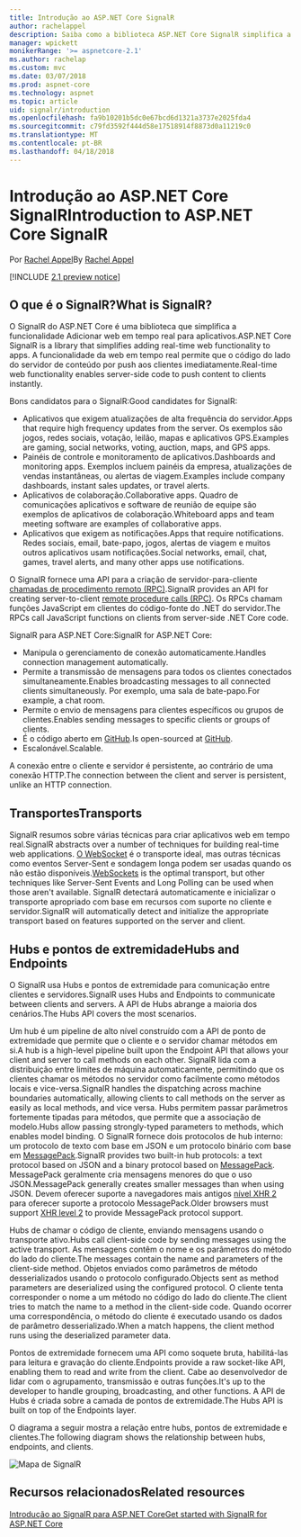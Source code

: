 ```yaml
---
title: Introdução ao ASP.NET Core SignalR
author: rachelappel
description: Saiba como a biblioteca ASP.NET Core SignalR simplifica a adição de funcionalidade da web em tempo real para aplicativos.
manager: wpickett
monikerRange: '>= aspnetcore-2.1'
ms.author: rachelap
ms.custom: mvc
ms.date: 03/07/2018
ms.prod: aspnet-core
ms.technology: aspnet
ms.topic: article
uid: signalr/introduction
ms.openlocfilehash: fa9b10201b5dc0e67bcd6d1321a3737e2025fda4
ms.sourcegitcommit: c79fd3592f444d58e17518914f8873d0a11219c0
ms.translationtype: MT
ms.contentlocale: pt-BR
ms.lasthandoff: 04/18/2018
---
```

# <a name="introduction-to-aspnet-core-signalr"></a><span data-ttu-id="24746-103">Introdução ao ASP.NET Core SignalR</span><span class="sxs-lookup"><span data-stu-id="24746-103">Introduction to ASP.NET Core SignalR</span></span>

<span data-ttu-id="24746-104">Por [Rachel Appel](https://twitter.com/rachelappel)</span><span class="sxs-lookup"><span data-stu-id="24746-104">By [Rachel Appel](https://twitter.com/rachelappel)</span></span>


[!INCLUDE [2.1 preview notice](~/includes/2.1.md)]

## <a name="what-is-signalr"></a><span data-ttu-id="24746-105">O que é o SignalR?</span><span class="sxs-lookup"><span data-stu-id="24746-105">What is SignalR?</span></span>

<span data-ttu-id="24746-106">O SignalR do ASP.NET Core é uma biblioteca que simplifica a funcionalidade Adicionar web em tempo real para aplicativos.</span><span class="sxs-lookup"><span data-stu-id="24746-106">ASP.NET Core SignalR is a library that simplifies adding real-time web functionality to apps.</span></span> <span data-ttu-id="24746-107">A funcionalidade da web em tempo real permite que o código do lado do servidor de conteúdo por push aos clientes imediatamente.</span><span class="sxs-lookup"><span data-stu-id="24746-107">Real-time web functionality enables server-side code to push content to clients instantly.</span></span>

<span data-ttu-id="24746-108">Bons candidatos para o SignalR:</span><span class="sxs-lookup"><span data-stu-id="24746-108">Good candidates for SignalR:</span></span>

* <span data-ttu-id="24746-109">Aplicativos que exigem atualizações de alta frequência do servidor.</span><span class="sxs-lookup"><span data-stu-id="24746-109">Apps that require high frequency updates from the server.</span></span> <span data-ttu-id="24746-110">Os exemplos são jogos, redes sociais, votação, leilão, mapas e aplicativos GPS.</span><span class="sxs-lookup"><span data-stu-id="24746-110">Examples are gaming, social networks, voting, auction, maps, and GPS apps.</span></span>
* <span data-ttu-id="24746-111">Painéis de controle e monitoramento de aplicativos.</span><span class="sxs-lookup"><span data-stu-id="24746-111">Dashboards and monitoring apps.</span></span> <span data-ttu-id="24746-112">Exemplos incluem painéis da empresa, atualizações de vendas instantâneas, ou alertas de viagem.</span><span class="sxs-lookup"><span data-stu-id="24746-112">Examples include company dashboards, instant sales updates, or travel alerts.</span></span>
* <span data-ttu-id="24746-113">Aplicativos de colaboração.</span><span class="sxs-lookup"><span data-stu-id="24746-113">Collaborative apps.</span></span> <span data-ttu-id="24746-114">Quadro de comunicações aplicativos e software de reunião de equipe são exemplos de aplicativos de colaboração.</span><span class="sxs-lookup"><span data-stu-id="24746-114">Whiteboard apps and team meeting software are examples of collaborative apps.</span></span>
* <span data-ttu-id="24746-115">Aplicativos que exigem as notificações.</span><span class="sxs-lookup"><span data-stu-id="24746-115">Apps that require notifications.</span></span> <span data-ttu-id="24746-116">Redes sociais, email, bate-papo, jogos, alertas de viagem e muitos outros aplicativos usam notificações.</span><span class="sxs-lookup"><span data-stu-id="24746-116">Social networks, email, chat, games, travel alerts, and many other apps use notifications.</span></span>

<span data-ttu-id="24746-117">O SignalR fornece uma API para a criação de servidor-para-cliente [chamadas de procedimento remoto (RPC)](https://wikipedia.org/wiki/Remote_procedure_call).</span><span class="sxs-lookup"><span data-stu-id="24746-117">SignalR provides an API for creating server-to-client [remote procedure calls (RPC)](https://wikipedia.org/wiki/Remote_procedure_call).</span></span> <span data-ttu-id="24746-118">Os RPCs chamam funções JavaScript em clientes do código-fonte do .NET do servidor.</span><span class="sxs-lookup"><span data-stu-id="24746-118">The RPCs call JavaScript functions on clients from server-side .NET Core code.</span></span>

<span data-ttu-id="24746-119">SignalR para ASP.NET Core:</span><span class="sxs-lookup"><span data-stu-id="24746-119">SignalR for ASP.NET Core:</span></span>

* <span data-ttu-id="24746-120">Manipula o gerenciamento de conexão automaticamente.</span><span class="sxs-lookup"><span data-stu-id="24746-120">Handles connection management automatically.</span></span>
* <span data-ttu-id="24746-121">Permite a transmissão de mensagens para todos os clientes conectados simultaneamente.</span><span class="sxs-lookup"><span data-stu-id="24746-121">Enables broadcasting messages to all connected clients simultaneously.</span></span> <span data-ttu-id="24746-122">Por exemplo, uma sala de bate-papo.</span><span class="sxs-lookup"><span data-stu-id="24746-122">For example, a chat room.</span></span>
* <span data-ttu-id="24746-123">Permite o envio de mensagens para clientes específicos ou grupos de clientes.</span><span class="sxs-lookup"><span data-stu-id="24746-123">Enables sending messages to specific clients or groups of clients.</span></span>
* <span data-ttu-id="24746-124">É o código aberto em [GitHub](https://github.com/aspnet/signalr).</span><span class="sxs-lookup"><span data-stu-id="24746-124">Is open-sourced at [GitHub](https://github.com/aspnet/signalr).</span></span>
* <span data-ttu-id="24746-125">Escalonável.</span><span class="sxs-lookup"><span data-stu-id="24746-125">Scalable.</span></span>

<span data-ttu-id="24746-126">A conexão entre o cliente e servidor é persistente, ao contrário de uma conexão HTTP.</span><span class="sxs-lookup"><span data-stu-id="24746-126">The connection between the client and server is persistent, unlike an HTTP connection.</span></span>

## <a name="transports"></a><span data-ttu-id="24746-127">Transportes</span><span class="sxs-lookup"><span data-stu-id="24746-127">Transports</span></span>

<span data-ttu-id="24746-128">SignalR resumos sobre várias técnicas para criar aplicativos web em tempo real.</span><span class="sxs-lookup"><span data-stu-id="24746-128">SignalR abstracts over a number of techniques for building real-time web applications.</span></span> <span data-ttu-id="24746-129">[O WebSocket](https://tools.ietf.org/html/rfc7118) é o transporte ideal, mas outras técnicas como eventos Server-Sent e sondagem longa podem ser usadas quando os não estão disponíveis.</span><span class="sxs-lookup"><span data-stu-id="24746-129">[WebSockets](https://tools.ietf.org/html/rfc7118) is the optimal transport, but other techniques like Server-Sent Events and Long Polling can be used when those aren't available.</span></span> <span data-ttu-id="24746-130">SignalR detectará automaticamente e inicializar o transporte apropriado com base em recursos com suporte no cliente e servidor.</span><span class="sxs-lookup"><span data-stu-id="24746-130">SignalR will automatically detect and initialize the appropriate transport based on features supported on the server and client.</span></span>

## <a name="hubs-and-endpoints"></a><span data-ttu-id="24746-131">Hubs e pontos de extremidade</span><span class="sxs-lookup"><span data-stu-id="24746-131">Hubs and Endpoints</span></span>

<span data-ttu-id="24746-132">O SignalR usa Hubs e pontos de extremidade para comunicação entre clientes e servidores.</span><span class="sxs-lookup"><span data-stu-id="24746-132">SignalR uses Hubs and Endpoints to communicate between clients and servers.</span></span> <span data-ttu-id="24746-133">A API de Hubs abrange a maioria dos cenários.</span><span class="sxs-lookup"><span data-stu-id="24746-133">The Hubs API covers the most scenarios.</span></span>

<span data-ttu-id="24746-134">Um hub é um pipeline de alto nível construído com a API de ponto de extremidade que permite que o cliente e o servidor chamar métodos em si.</span><span class="sxs-lookup"><span data-stu-id="24746-134">A hub is a high-level pipeline built upon the Endpoint API that allows your client and server to call methods on each other.</span></span> <span data-ttu-id="24746-135">SignalR lida com a distribuição entre limites de máquina automaticamente, permitindo que os clientes chamar os métodos no servidor como facilmente como métodos locais e vice-versa.</span><span class="sxs-lookup"><span data-stu-id="24746-135">SignalR handles the dispatching across machine boundaries automatically, allowing clients to call methods on the server as easily as local methods, and vice versa.</span></span> <span data-ttu-id="24746-136">Hubs permitem passar parâmetros fortemente tipadas para métodos, que permite que a associação de modelo.</span><span class="sxs-lookup"><span data-stu-id="24746-136">Hubs allow passing strongly-typed parameters to methods, which enables model binding.</span></span> <span data-ttu-id="24746-137">O SignalR fornece dois protocolos de hub interno: um protocolo de texto com base em JSON e um protocolo binário com base em [MessagePack](https://msgpack.org/).</span><span class="sxs-lookup"><span data-stu-id="24746-137">SignalR provides two built-in hub protocols: a text protocol based on JSON and a binary protocol based on [MessagePack](https://msgpack.org/).</span></span>  <span data-ttu-id="24746-138">MessagePack geralmente cria mensagens menores do que o uso JSON.</span><span class="sxs-lookup"><span data-stu-id="24746-138">MessagePack generally creates smaller messages than when using JSON.</span></span> <span data-ttu-id="24746-139">Devem oferecer suporte a navegadores mais antigos [nível XHR 2](https://caniuse.com/#feat=xhr2) para oferecer suporte a protocolo MessagePack.</span><span class="sxs-lookup"><span data-stu-id="24746-139">Older browsers must support [XHR level 2](https://caniuse.com/#feat=xhr2) to provide MessagePack protocol support.</span></span>

<span data-ttu-id="24746-140">Hubs de chamar o código de cliente, enviando mensagens usando o transporte ativo.</span><span class="sxs-lookup"><span data-stu-id="24746-140">Hubs call client-side code by sending messages using the active transport.</span></span> <span data-ttu-id="24746-141">As mensagens contêm o nome e os parâmetros do método do lado do cliente.</span><span class="sxs-lookup"><span data-stu-id="24746-141">The messages contain the name and parameters of the client-side method.</span></span> <span data-ttu-id="24746-142">Objetos enviados como parâmetros de método desserializados usando o protocolo configurado.</span><span class="sxs-lookup"><span data-stu-id="24746-142">Objects sent as method parameters are deserialized using the configured protocol.</span></span> <span data-ttu-id="24746-143">O cliente tenta corresponder o nome a um método no código do lado do cliente.</span><span class="sxs-lookup"><span data-stu-id="24746-143">The client tries to match the name to a method in the client-side code.</span></span> <span data-ttu-id="24746-144">Quando ocorrer uma correspondência, o método do cliente é executado usando os dados de parâmetro desserializado.</span><span class="sxs-lookup"><span data-stu-id="24746-144">When a match happens, the client method runs using the deserialized parameter data.</span></span>

<span data-ttu-id="24746-145">Pontos de extremidade fornecem uma API como soquete bruta, habilitá-las para leitura e gravação do cliente.</span><span class="sxs-lookup"><span data-stu-id="24746-145">Endpoints provide a raw socket-like API, enabling them to read and write from the client.</span></span> <span data-ttu-id="24746-146">Cabe ao desenvolvedor de lidar com o agrupamento, transmissão e outras funções.</span><span class="sxs-lookup"><span data-stu-id="24746-146">It's up to the developer to handle grouping, broadcasting, and other functions.</span></span> <span data-ttu-id="24746-147">A API de Hubs é criada sobre a camada de pontos de extremidade.</span><span class="sxs-lookup"><span data-stu-id="24746-147">The Hubs API is built on top of the Endpoints layer.</span></span>

<span data-ttu-id="24746-148">O diagrama a seguir mostra a relação entre hubs, pontos de extremidade e clientes.</span><span class="sxs-lookup"><span data-stu-id="24746-148">The following diagram shows the relationship between hubs, endpoints, and clients.</span></span>

![Mapa de SignalR](introduction/_static/signalr-core-architecture.png)

## <a name="related-resources"></a><span data-ttu-id="24746-150">Recursos relacionados</span><span class="sxs-lookup"><span data-stu-id="24746-150">Related resources</span></span>

[<span data-ttu-id="24746-151">Introdução ao SignalR para ASP.NET Core</span><span class="sxs-lookup"><span data-stu-id="24746-151">Get started with SignalR for ASP.NET Core</span></span>](xref:signalr/get-started)

